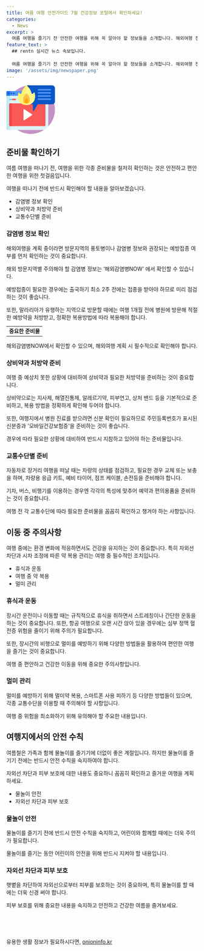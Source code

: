 ```yaml
---
title: 여름 여행 안전가이드 7월 건강정보 포털에서 확인하세요!
categories:
  - News
excerpt: >
  여름 여행을 즐기기 전 안전한 여행을 위해 꼭 알아야 할 정보들을 소개합니다. 해외여행 전 감염병 정보 확인과 예방접종, 상비약 및 처방약 준비, 차량 및 교통수단 관리, 여행 중 자외선 차단과 약 복용, 물놀이와 자외선 차단으로 안전한 여행을 위한 준비와 주의사항을 소개합니다. 이동 중 주의사항과 여행지에서의 안전까지, 건강하고 즐거운 여름 여행을 위한 필수 정보를 확인하세요. (단어 수: 84/150자)
feature_text: >
  ## rentn 실시간 뉴스 속보입니다.

  여름 여행을 즐기기 전 안전한 여행을 위해 꼭 알아야 할 정보들을 소개합니다. 해외여행 전 감염병 정보 확인과 예방접종, 상비약 및 처방약 준비, 차량 및 교통수단 관리, 여행 중 자외선 차단과 약 복용, 물놀이와 자외선 차단으로 안전한 여행을 위한 준비와 주의사항을 소개합니다. 이동 중 주의사항과 여행지에서의 안전까지, 건강하고 즐거운 여름 여행을 위한 필수 정보를 확인하세요. (단어 수: 84/150자)
image: '/assets/img/newspaper.png'
---
```


<p><img src="/assets/img/news.png" alt="rentncar 속보" /></p>

<h2 data-ke-size="size26">준비물 확인하기</h2>

<p data-ke-size="size16">여름 여행을 떠나기 전, 여행을 위한 각종 준비물을 철저히 확인하는 것은 안전하고 편안한 여행을 위한 첫걸음입니다.</p>

<p data-ke-size="size16">여행을 떠나기 전에 반드시 확인해야 할 내용을 알아보겠습니다.</p>

<ul>
    <li>감염병 정보 확인</li>
    <li>상비약과 처방약 준비</li>
    <li>교통수단별 준비</li>
</ul>

<h3>감염병 정보 확인</h3>

<p data-ke-size="size16">해외여행을 계획 중이라면 방문지역의 풍토병이나 감염병 정보와 권장되는 예방접종 여부를 먼저 확인하는 것이 중요합니다.</p>

<p data-ke-size="size16">해외 방문지역별 주의해야 할 감염병 정보는 ‘해외감염병NOW’ 에서 확인할 수 있습니다.</p>

<p data-ke-size="size16">예방접종이 필요한 경우에는 출국하기 최소 2주 전에는 접종을 받아야 하므로 미리 점검하는 것이 좋습니다.</p>

<p data-ke-size="size16">또한, 말라리아가 유행하는 지역으로 방문할 때에는 여행 1개월 전에 병원에 방문해 적절한 예방약을 처방받고, 정확한 복용방법에 따라 복용해야 합니다.</p>

<table>
    <tr>
        <td style="text-align: center; height: 17px;"><b>중요한 준비물</b></td>
    </tr>
</table>

<p data-ke-size="size16">해외감염병NOW에서 확인할 수 있으며, 해외여행 계획 시 필수적으로 확인해야 합니다.</p>

<h3>상비약과 처방약 준비</h3>

<p data-ke-size="size16">여행 중 예상치 못한 상황에 대비하여 상비약과 필요한 처방약을 준비하는 것이 중요합니다.</p>

<p data-ke-size="size16">상비약으로는 지사제, 해열진통제, 알레르기약, 피부연고, 상처 밴드 등을 기본적으로 준비하고, 복용 방법을 정확하게 확인해 두어야 합니다.</p>

<p data-ke-size="size16">또한, 여행지에서 병원 진료를 받으려면 신분 확인이 필요하므로 주민등록번호가 표시된 신분증과 '모바일건강보험증'을 준비하는 것이 좋습니다.</p>

<p data-ke-size="size16">경우에 따라 필요한 상황에 대비하여 반드시 지참하고 있어야 하는 준비물입니다.</p>

<h3>교통수단별 준비</h3>

<p data-ke-size="size16">자동차로 장거리 여행을 떠날 때는 차량의 상태를 점검하고, 필요한 경우 교체 또는 보충을 하며, 차량용 응급 키트, 예비 타이어, 점프 케이블, 손전등을 준비해야 합니다.</p>

<p data-ke-size="size16">기차, 버스, 비행기를 이용하는 경우엔 각각의 특성에 맞추어 예약과 편의용품을 준비하는 것이 중요합니다.</p>

<p data-ke-size="size16">여행 전 각 교통수단에 따라 필요한 준비물을 꼼꼼히 확인하고 챙겨야 하는 사항입니다.</p>

<h2 data-ke-size="size26">이동 중 주의사항</h2>

<p data-ke-size="size16">여행 중에는 환경 변화에 적응하면서도 건강을 유지하는 것이 중요합니다. 특히 자외선 차단과 시차 조정에 따른 약 복용 관리는 여행 중 필수적인 조치입니다.</p>

<ul>
    <li>휴식과 운동</li>
    <li>여행 중 약 복용</li>
    <li>멀미 관리</li>
</ul>

<h3>휴식과 운동</h3>

<p data-ke-size="size16">장시간 운전이나 이동할 때는 규칙적으로 휴식을 취하면서 스트레칭이나 간단한 운동을 하는 것이 중요합니다. 또한, 항공 여행으로 오랜 시간 앉아 있을 경우에는 심부 정맥 혈전증 위험을 줄이기 위해 주의가 필요합니다.</p>

<p data-ke-size="size16">또한, 장시간의 비행으로 멀미를 예방하기 위해 다양한 방법들을 활용하여 편안한 여행을 즐기는 것이 중요합니다.</p>

<p data-ke-size="size16">여행 중 편안하고 건강한 이동을 위해 중요한 주의사항입니다.</p>

<h3>멀미 관리</h3>

<p data-ke-size="size16">멀미를 예방하기 위해 멀미약 복용, 스마트폰 사용 피하기 등 다양한 방법들이 있으며, 각종 교통수단을 이용할 때 주의해야 할 사항입니다.</p>

<p data-ke-size="size16">여행 중 위험을 최소화하기 위해 유의해야 할 주요한 내용입니다.</p>

<h2 data-ke-size="size26">여행지에서의 안전 수칙</h2>

<p data-ke-size="size16">여름철은 가족과 함께 물놀이를 즐기기에 더없이 좋은 계절입니다. 하지만 물놀이를 즐기기 전에는 반드시 안전 수칙을 숙지하여야 합니다.</p>

<p data-ke-size="size16">자외선 차단과 피부 보호에 대한 내용도 중요하니 꼼꼼히 확인하고 즐거운 여행을 계획하세요.</p>

<ul>
    <li>물놀이 안전</li>
    <li>자외선 차단과 피부 보호</li>
</ul>

<h3>물놀이 안전</h3>

<p data-ke-size="size16">물놀이를 즐기기 전에 반드시 안전 수칙을 숙지하고, 어린이와 함께할 때에는 더욱 주의가 필요합니다.</p>

<p data-ke-size="size16">물놀이를 즐기는 동안 어린이의 안전을 위해 반드시 지켜야 할 내용입니다.</p>

<h3>자외선 차단과 피부 보호</h3>

<p data-ke-size="size16">햇볕을 차단하여 자외선으로부터 피부를 보호하는 것이 중요하며, 특히 물놀이를 할 때에는 더욱 신경 써야 합니다.</p>

<p data-ke-size="size16">피부 보호를 위해 중요한 내용을 숙지하고 안전하고 건강한 여름을 즐겨보세요.</p>

<p data-ke-size="size16">&nbsp;</p>

<p data-ke-size="size16">&nbsp;</p>
유용한 생활 정보가 필요하시다면, <a href="https://onioninfo.kr" rel="dofollow">onioninfo.kr</a>


